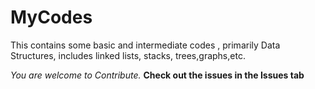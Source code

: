 # MyCodes
This contains some basic and intermediate codes , primarily Data Structures, includes linked lists, stacks, trees,graphs,etc.

*You are welcome to Contribute.* 
**Check out the issues in the Issues tab**

